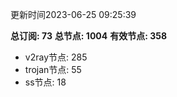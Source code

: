更新时间2023-06-25 09:25:39

**总订阅: 73**
**总节点: 1004**
**有效节点: 358**
- v2ray节点: 285
- trojan节点: 55
- ss节点: 18

